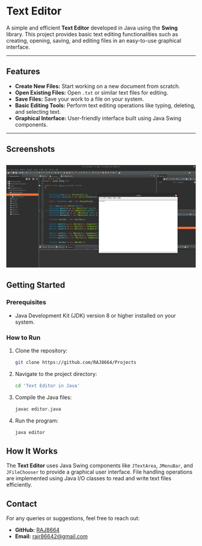 

# Text Editor
A simple and efficient **Text Editor** developed in Java using the **Swing** library. This project provides basic text editing functionalities such as creating, opening, saving, and editing files in an easy-to-use graphical interface.

---

## Features
- **Create New Files:** Start working on a new document from scratch.
- **Open Existing Files:** Open `.txt` or similar text files for editing.
- **Save Files:** Save your work to a file on your system.
- **Basic Editing Tools:** Perform text editing operations like typing, deleting, and selecting text.
- **Graphical Interface:** User-friendly interface built using Java Swing components.

---

## Screenshots
![Alt Text](./text_editor.png)
---

## Getting Started
### Prerequisites
- Java Development Kit (JDK) version 8 or higher installed on your system.

### How to Run
1. Clone the repository:
   ```bash
   git clone https://github.com/RAJ8664/Projects
   ```
2. Navigate to the project directory:
   ```bash
   cd 'Text Editor in Java'
   ```
3. Compile the Java files:
   ```bash
   javac editor.java
   ```
4. Run the program:
   ```bash
   java editor
   ```

## How It Works
The **Text Editor** uses Java Swing components like `JTextArea`, `JMenuBar`, and `JFileChooser` to provide a graphical user interface. File handling operations are implemented using Java I/O classes to read and write text files efficiently.


## Contact
For any queries or suggestions, feel free to reach out:

- **GitHub:** [RAJ8664](https://github.com/RAJ8664)
- **Email:** rajr86642@gmail.com
